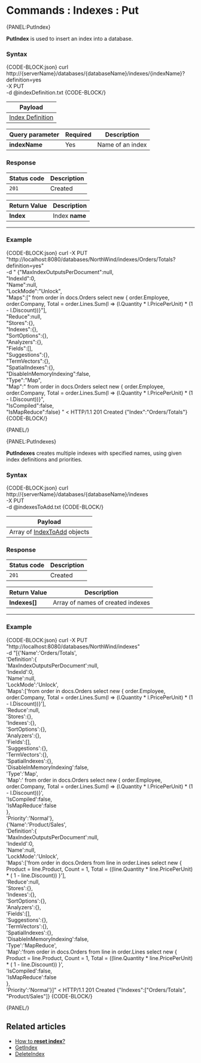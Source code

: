 # Commands : Indexes : Put


{PANEL:PutIndex}

**PutIndex** is used to insert an index into a database.

### Syntax

{CODE-BLOCK:json}
curl \
	http://{serverName}/databases/{databaseName}/indexes/{indexName}?definition=yes \
	-X PUT \
	-d @indexDefinition.txt
{CODE-BLOCK/}

| Payload |
| ------- |
| [Index Definition](../../../glossary/index-definition) |

| Query parameter | Required | Description |
| ------------- | -- | ---- |
| **indexName** | Yes | Name of an index |

### Response

| Status code | Description |
| ----------- | - |
| `201` | Created |

| Return Value | Description |
| ------------- | ----- |
| **Index** | Index **name** |

<hr />

### Example

{CODE-BLOCK:json}
curl -X PUT "http://localhost:8080/databases/NorthWind/indexes/Orders/Totals?definition=yes" \
 -d " {\"MaxIndexOutputsPerDocument\":null, \
	\"IndexId\":0, \
	\"Name\":null, \
	\"LockMode\":\"Unlock\", \
	\"Maps\":[\" from order in docs.Orders  select new  {     order.Employee,    order.Company,    Total = order.Lines.Sum(l => (l.Quantity * l.PricePerUnit) * (1 - l.Discount))}\"], \
	\"Reduce\":null, \
	\"Stores\":{}, \
	\"Indexes\":{}, \
	\"SortOptions\":{}, \
	\"Analyzers\":{}, \
	\"Fields\":[], \
	\"Suggestions\":{}, \
	\"TermVectors\":{}, \
	\"SpatialIndexes\":{}, \
	\"DisableInMemoryIndexing\":false, \
	\"Type\":\"Map\", \
	\"Map\":\" from order in docs.Orders  select new  {     order.Employee,    order.Company,    Total = order.Lines.Sum(l => (l.Quantity * l.PricePerUnit) * (1 - l.Discount))}\", \
	\"IsCompiled\":false, \
	\"IsMapReduce\":false} "
< HTTP/1.1 201 Created
{"Index":"Orders/Totals"}
{CODE-BLOCK/}

{PANEL/}

{PANEL:PutIndexes}

**PutIndexes** creates multiple indexes with specified names, using given index definitions and priorities.

### Syntax

{CODE-BLOCK:json}
curl \
	http://{serverName}/databases/{databaseName}/indexes \
	-X PUT \
	-d @indexesToAdd.txt
{CODE-BLOCK/}

| Payload |
| ------- |
| Array of [IndexToAdd](../../../glossary/index-to-add) objects |

### Response

| Status code | Description |
| ----------- | - |
| `201` | Created |

| Return Value | Description |
| ------------- | ----- |
| **Indexes[]** | Array of names of created indexes |

<hr />

### Example

{CODE-BLOCK:json}
curl -X PUT "http://localhost:8080/databases/NorthWind/indexes" \
 -d "[{'Name':'Orders/Totals', \
    'Definition':{ \
    'MaxIndexOutputsPerDocument':null, \
    'IndexId':0, \
    'Name':null, \
    'LockMode':'Unlock', \
    'Maps':['from order in docs.Orders  select new  {     order.Employee,    order.Company,    Total = order.Lines.Sum(l => (l.Quantity * l.PricePerUnit) * (1 - l.Discount))}'], \
    'Reduce':null, \
    'Stores':{}, \
    'Indexes':{}, \
    'SortOptions':{}, \
    'Analyzers':{}, \
    'Fields':[], \
    'Suggestions':{}, \
    'TermVectors':{}, \
    'SpatialIndexes':{}, \
    'DisableInMemoryIndexing':false, \
    'Type':'Map', \
    'Map':' from order in docs.Orders  select new  {     order.Employee,    order.Company,    Total = order.Lines.Sum(l => (l.Quantity * l.PricePerUnit) * (1 - l.Discount))}', \
    'IsCompiled':false, \
    'IsMapReduce':false \
    }, \
'Priority':'Normal'}, \
{'Name':'Product/Sales', \
    'Definition':{ \
    'MaxIndexOutputsPerDocument':null, \
    'IndexId':0, \
    'Name':null, \
    'LockMode':'Unlock', \
    'Maps':['from order in docs.Orders from line in order.Lines select new { Product = line.Product, Count = 1, Total = ((line.Quantity * line.PricePerUnit) *  ( 1 - line.Discount)) }'], \
    'Reduce':null, \
    'Stores':{}, \
    'Indexes':{}, \
    'SortOptions':{}, \
    'Analyzers':{}, \
    'Fields':[], \
    'Suggestions':{}, \
    'TermVectors':{}, \
    'SpatialIndexes':{}, \
    'DisableInMemoryIndexing':false, \
    'Type':'MapReduce', \
    'Map':'from order in docs.Orders from line in order.Lines select new { Product = line.Product, Count = 1, Total = ((line.Quantity * line.PricePerUnit) *  ( 1 - line.Discount)) }', \
    'IsCompiled':false, \
    'IsMapReduce':false \
    }, \
'Priority':'Normal'}]"
< HTTP/1.1 201 Created
{"Indexes":["Orders/Totals", "Product/Sales"]}
{CODE-BLOCK/}

{PANEL/}

## Related articles

- [How to **reset index**?](../../../client-api/commands/indexes/how-to/reset-index)  
- [GetIndex](../../../client-api/commands/indexes/get)  
- [DeleteIndex](../../../client-api/commands/indexes/delete)  
